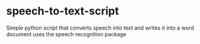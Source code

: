 # speech-to-text-script
Simple python script that converts speech into text and writes it into a word document
uses the speech recognition package 
